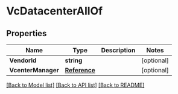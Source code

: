 # VcDatacenterAllOf

## Properties

Name | Type | Description | Notes
------------ | ------------- | ------------- | -------------
**VendorId** | **string** |  | [optional] 
**VcenterManager** | [**Reference**](Reference.md) |  | [optional] 

[[Back to Model list]](../README.md#documentation-for-models) [[Back to API list]](../README.md#documentation-for-api-endpoints) [[Back to README]](../README.md)


